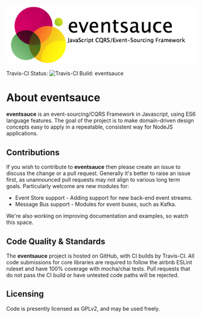 ![eventsauce logo](./manual/img/logo.png)

Travis-CI Status: ![Travis-CI Build: eventsauce](https://travis-ci.org/eventsauce/eventsauce.svg?branch=master)

# About eventsauce
**eventsauce** is an event-sourcing/CQRS Framework in Javascript, 
using ES6 language features. The goal of the project is to make domain-driven
design concepts easy to apply in a repeatable, consistent way
for NodeJS applications.

## Contributions
If you wish to contribute to **eventsauce** then please create an
issue to discuss the change or a pull request. Generally it's better
to raise an issue first, as unannounced pull requests may not
align to various long term goals. Particularly welcome are new
modules for:

  * Event Store support - Adding support for new back-end event streams.
  * Message Bus support - Modules for event buses, such as Kafka.

We're also working on improving documentation and examples, so watch this space.

## Code Quality & Standards
The **eventsauce** project is hosted on GitHub, with CI builds by Travis-CI. 
All code submissions for core libraries are required to follow the airbnb ESLint
ruleset and have 100% coverage with mocha/chai tests. Pull requests that do not
pass the CI build or have untested code paths will be rejected.

## Licensing
Code is presently licensed as GPLv2, and may be used freely.  



